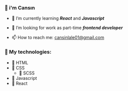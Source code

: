 ### 👋 i'm Cansın

<!-- - 🔭 I’m currently working on -->
- 🌱 I’m currently learning ***React*** and ***Javascript***
<!-- - 👯 I’m looking to collaborate on ... -->
- 🤔 I’m looking for work as part-time ***frontend developer***
<!-- - 💬 Ask me about -->
- 📫 How to reach me: cansinlale01@gmail.com

### 👾 My technologies: 
- 🌵 HTML
- 🌿 CSS
    - 🍁 SCSS
- 🪷 Javascript
- 🌸 React
